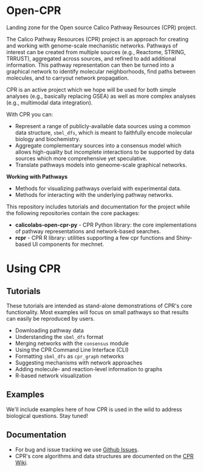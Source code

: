 # Open-CPR

Landing zone for the Open source Calico Pathway Resources (CPR) project.

The Calico Pathway Resources (CPR) project is an approach for creating and working with genome-scale mechanistic networks. Pathways of interest can be created from multiple sources (e.g., Reactome, STRING, TRRUST), aggregated across sources, and refined to add additional information. This pathway representation can then be turned into a graphical network to identify molecular neighborhoods, find paths between molecules, and to carryout network propagation.

CPR is an active project which we hope will be used for both simple analyses (e.g., basically replacing GSEA) as well as more complex analyses (e.g., multimodal data integration). 

With CPR you can:

- Represent a range of publicly-available data sources using a common data structure, `sbml_dfs`, which is meant to faithfully encode molecular biology and biochemistry.
- Aggregate complementary sources into a consensus model which allows high-quality but incomplete interactions to be supported by data sources which more comprehensive yet speculative.
- Translate pathways models into geneome-scale graphical networks.

**Working with Pathways**

- Methods for visualizing pathways overlaid with experimental data.
- Methods for interacting with the underlying pathway networks.

This repository includes tutorials and documentation for the project while the following repositories contain the core packages:

- **calicolabs-open-cpr-py** - CPR Python library: the core implementations of pathway representations and network-based searches.
- **rcpr** - CPR R library: utilities supporting a few cpr functions and Shiny-based UI components for mechnet.

# Using CPR

## Tutorials

These tutorials are intended as stand-alone demonstrations of CPR's core functionality. Most examples will focus on small pathways so that results can easily be reproduced by users.

- Downloading pathway data
- Understanding the `sbml_dfs` format
- Merging networks with the `consensus` module
- Using the CPR Command Line Interface (CLI)
- Formatting `sbml_dfs` as `cpr_graph` networks
- Suggesting mechanisms with network approaches
- Adding molecule- and reaction-level information to graphs
- R-based network visualization

## Examples

We'll include examples here of how CPR is used in the wild to address biological questions. Stay tuned!

## Documentation

- For bug and issue tracking we use [Github Issues](https://github.com/calico/Open-CPR/issues).
- CPR's core algorithms and data structures are documented on the [CPR Wiki](https://github.com/calico/Open-CPR/wiki).